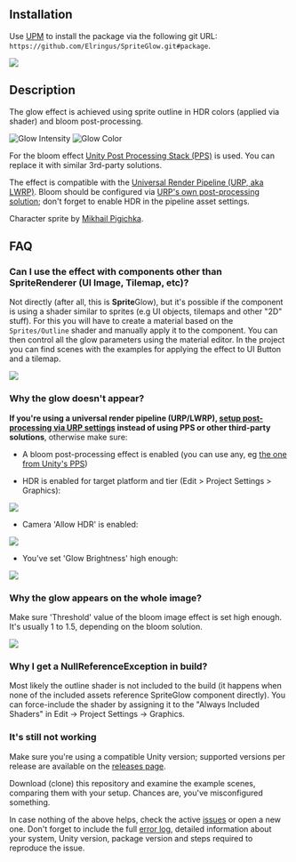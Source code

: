 ## Installation
Use [UPM](https://docs.unity3d.com/Manual/upm-ui.html) to install the package via the following git URL: `https://github.com/Elringus/SpriteGlow.git#package`.

![](https://i.gyazo.com/b54e9daa9a483d9bf7f74f0e94b2d38a.gif)

## Description
The glow effect is achieved using sprite outline in HDR colors (applied via shader) and bloom post-processing.

![Glow Intensity](https://i.gyazo.com/698f7d444d334b41657f056fb1ac94c7.gif) 
![Glow Color](https://i.gyazo.com/c8f8ec8a276aa4781b52732c521691db.gif)

For the bloom effect [Unity Post Processing Stack (PPS)](https://github.com/Unity-Technologies/PostProcessing) is used. You can replace it with similar 3rd-party solutions.

The effect is compatible with the [Universal Render Pipeline (URP, aka LWRP)](https://docs.unity3d.com/Packages/com.unity.render-pipelines.universal@latest). Bloom should be configured via [URP's own post-processing solution](https://docs.unity3d.com/Packages/com.unity.render-pipelines.universal@7.1/manual/integration-with-post-processing.html); don't forget to enable HDR in the pipeline asset settings.

Character sprite by [Mikhail Pigichka](https://www.facebook.com/hundewache).

## FAQ

### Can I use the effect with components other than SpriteRenderer (UI Image, Tilemap, etc)?
Not directly (after all, this is **Sprite**Glow), but it's possible if the component is using a shader similar to sprites (e.g UI objects, tilemaps and other "2D" stuff). For this you will have to create a material based on the `Sprites/Outline` shader and manually apply it to the component. You can then control all the glow parameters using the material editor. In the project you can find scenes with the examples for applying the effect to UI Button and a tilemap.

![](https://i.gyazo.com/6c92f315d8a25600bf4ec930c5b7de3e.png)

### Why the glow doesn't appear?

**If you're using a universal render pipeline (URP/LWRP), [setup post-processing via URP settings](https://docs.unity3d.com/Packages/com.unity.render-pipelines.universal@7.1/manual/integration-with-post-processing.html) instead of using PPS or other third-party solutions**, otherwise make sure:

* A bloom post-processing effect is enabled (you can use any, eg [the one from Unity's PPS](https://docs.unity3d.com/Manual/PostProcessing-Bloom.html))

* HDR is enabled for target platform and tier (Edit > Project Settings > Graphics):

![](https://i.gyazo.com/3523e3174080dce3347874e59539e58c.png)

* Camera 'Allow HDR' is enabled:

![](https://i.gyazo.com/e5f67d94e6ed1e5e3652d6ee52668b85.png)

* You've set 'Glow Brightness' high enough:

![](https://i.gyazo.com/94fe6e143e310a526b3428c6c62b45bf.png)

### Why the glow appears on the whole image?
Make sure 'Threshold' value of the bloom image effect is set high enough. It's usually 1 to 1.5, depending on the bloom solution.

![](https://i.gyazo.com/bd3961f0efbceddca9c4a077d7b9a6d4.png)

### Why I get a NullReferenceException in build?
Most likely the outline shader is not included to the build (it happens when none of the included assets reference SpriteGlow component directly). You can force-include the shader by assigning it to the "Always Included Shaders" in Edit -> Project Settings -> Graphics.

### It's still not working
Make sure you're using a compatible Unity version; supported versions per release are available on the [releases page](https://github.com/Elringus/SpriteGlow/releases).

Download (clone) this repository and examine the example scenes, comparing them with your setup. Chances are, you've misconfigured something.

In case nothing of the above helps, check the active [issues](https://github.com/Elringus/SpriteGlow/issues) or open a new one. Don't forget to include the full [error log](https://docs.unity3d.com/Manual/LogFiles.html), detailed information about your system, Unity version, package version and steps required to reproduce the issue. 
